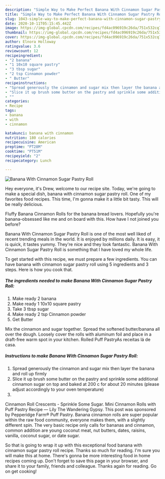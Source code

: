 ```yaml
---
description: "Simple Way to Make Perfect Banana With Cinnamon Sugar Pastry Roll"
title: "Simple Way to Make Perfect Banana With Cinnamon Sugar Pastry Roll"
slug: 1043-simple-way-to-make-perfect-banana-with-cinnamon-sugar-pastry-roll
date: 2020-10-11T05:15:45.442Z
image: https://img-global.cpcdn.com/recipes/fd4ac096919c26da/751x532cq70/banana-with-cinnamon-sugar-pastry-roll-recipe-main-photo.jpg
thumbnail: https://img-global.cpcdn.com/recipes/fd4ac096919c26da/751x532cq70/banana-with-cinnamon-sugar-pastry-roll-recipe-main-photo.jpg
cover: https://img-global.cpcdn.com/recipes/fd4ac096919c26da/751x532cq70/banana-with-cinnamon-sugar-pastry-roll-recipe-main-photo.jpg
author: Elnora Holloway
ratingvalue: 3.6
reviewcount: 12
recipeingredient:
- "2 banana"
- "1 10x10 square pastry"
- "3 tbsp sugar"
- "2 tsp Cinnamon powder"
- " Butter"
recipeinstructions:
- "Spread generously the cinnamon and sugar mix then layer the banana and roll up firmly"
- "Slice it up brush some butter on the pastry and sprinkle some additional cinnamon sugar on top and baked at 200 c for about 20 minutes (please adjust accordingly to your oven temperature)"
- ""
categories:
- Recipe
tags:
- banana
- with
- cinnamon

katakunci: banana with cinnamon 
nutrition: 180 calories
recipecuisine: American
preptime: "PT28M"
cooktime: "PT51M"
recipeyield: "2"
recipecategory: Lunch

---
```



![Banana With Cinnamon Sugar Pastry Roll](https://img-global.cpcdn.com/recipes/fd4ac096919c26da/751x532cq70/banana-with-cinnamon-sugar-pastry-roll-recipe-main-photo.jpg)

Hey everyone, it's Drew, welcome to our recipe site. Today, we're going to make a special dish, banana with cinnamon sugar pastry roll. One of my favorites food recipes. This time, I'm gonna make it a little bit tasty. This will be really delicious.

Fluffy Banana Cinnamon Rolls for the banana bread lovers. Hopefully you&#39;re banana-obsessed like me and on board with this. How have I not joined you before?

Banana With Cinnamon Sugar Pastry Roll is one of the most well liked of recent trending meals in the world. It is enjoyed by millions daily. It is easy, it is quick, it tastes yummy. They're nice and they look fantastic. Banana With Cinnamon Sugar Pastry Roll is something that I have loved my whole life.


To get started with this recipe, we must prepare a few ingredients. You can have banana with cinnamon sugar pastry roll using 5 ingredients and 3 steps. Here is how you cook that.

<!--inarticleads1-->

##### The ingredients needed to make Banana With Cinnamon Sugar Pastry Roll:

1. Make ready 2 banana
1. Make ready 1 10x10 square pastry
1. Take 3 tbsp sugar
1. Make ready 2 tsp Cinnamon powder
1. Get  Butter


Mix the cinnamon and sugar together. Spread the softened butter/banana all over the dough. Loosely cover the rolls with aluminum foil and place in a draft-free warm spot in your kitchen. Rolled Puff PastryAs receitas lá de casa. 

<!--inarticleads2-->

##### Instructions to make Banana With Cinnamon Sugar Pastry Roll:

1. Spread generously the cinnamon and sugar mix then layer the banana and roll up firmly
1. Slice it up brush some butter on the pastry and sprinkle some additional cinnamon sugar on top and baked at 200 c for about 20 minutes (please adjust accordingly to your oven temperature)
1. 


Cinnamon Roll Crescents - Sprinkle Some Sugar. Mini Cinnamon Rolls with Puff Pastry Recipe — Lily The Wandering Gypsy. This post was sponsored by Pepperidge Farm® Puff Pastry. Banana cinnamon rolls are super popular within the raw food community, everyone makes them, with a slightly different spin. The very basic recipe only calls for bananas and cinnamon, common addition are young coconut meat, nut butters, dates, raisins, vanilla, coconut sugar, or date sugar. 

So that is going to wrap it up with this exceptional food banana with cinnamon sugar pastry roll recipe. Thanks so much for reading. I'm sure you will make this at home. There's gonna be more interesting food in home recipes coming up. Don't forget to save this page in your browser, and share it to your family, friends and colleague. Thanks again for reading. Go on get cooking!
